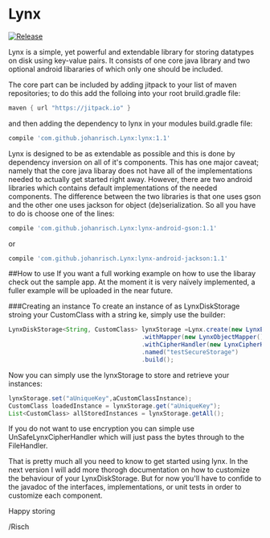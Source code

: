 # Lynx
[![Release](https://jitpack.io/v/johanrisch/Lynx.svg)](https://jitpack.io/#johanrisch/Lynx)


Lynx is a simple, yet powerful and extendable library for storing datatypes on disk using key-value pairs. It consists of one core java library and two optional android libararies of which only one should be included.

The core part can be included by adding jitpack to your list of maven repositories; to do this add the folloing into your root bruild.gradle file:
```gradle
maven { url "https://jitpack.io" }
```
and then adding the dependency to lynx in your modules build.gradle file:
```gradle
compile 'com.github.johanrisch.Lynx:lynx:1.1'
```
Lynx is designed to be as extendable as possible and this is done by dependency inversion on all of it's components. This has one major caveat; namely that the core java libaray does not have all of the implementations needed to actually get started right away. However, there are two android libraries which contains default implementations of the needed components. The difference between the two libraries is that one uses gson and the other one uses jackson for object (de)serialization. So all you have to do is choose one of the lines:
```gradle
compile 'com.github.johanrisch.Lynx:lynx-android-gson:1.1'
````
or
```gradle
compile 'com.github.johanrisch.Lynx:lynx-android-jackson:1.1'
```


##How to use
If you want a full working example on how to use the libaray check out the sample app. At the moment it is very naïvely implemented, a fuller example will be uploaded in the near future.

###Creating an instance
To create an instance of as LynxDiskStorage stroing your CustomClass with a string ke, simply use the builder:
```java
LynxDiskStorage<String, CustomClass> lynxStorage =Lynx.create(new LynxExternalStorageInfo(context), String.class, CustomClass.class)
                                     .withMapper(new LynxObjectMapper())
                                     .withCipherHandler(new LynxCipherHandler(new LynxDefaultPasswordSupplier(context), new LynxBouncyCastleProvider(), new LynxBase64Impl()))
                                     .named("testSecureStorage")
                                     .build();
```

Now you can simply use the lynxStorage to store and retrieve your instances:
```java
lynxStorage.set("aUniqueKey",aCustomClassInstance);
CustomClass loadedInstance = lynxStorage.get("aUniqueKey");
List<CustomClass> allStoredInstances = lynxStorage.getAll();

```
If you do not want to use encryption you can simple use UnSafeLynxCipherHandler which will just pass the bytes through to the FileHandler.

That is pretty much all you need to know to get started using lynx. In the next version I will add more thorogh documentation on how to customize the behaviour of your LynxDiskStorage. But for now you'll have to confide to the javadoc of the interfaces, implementations, or unit tests in order to customize each component.


Happy storing

/Risch
